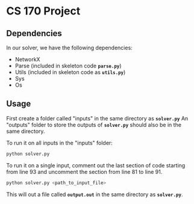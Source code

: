 # CS 170 Project
## Dependencies
In our solver, we have the following dependencies:

 - NetworkX
 - Parse (included in skeleton code **`parse.py`**)
 - Utils (included in skeleton code as **`utils.py`**)
 - Sys
 - Os

## Usage
First create a folder called "inputs" in the same directory as **`solver.py`**
An "outputs" folder to store the outputs of **`solver.py`** should also be in the same directory.

To run it on all inputs in the "inputs" folder:
```python
python solver.py
```

To run it on a single input, comment out the last section of code starting from line 93 and uncomment the section from line 81 to line 91.

```python
python solver.py <path_to_input_file>
```
This will out a file called **`output.out`** in the same directory as **`solver.py`**.

